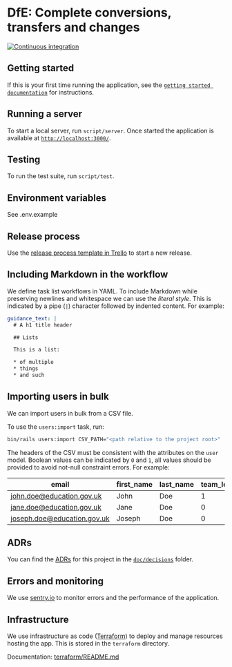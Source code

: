 # DfE: Complete conversions, transfers and changes

[![Continuous integration](https://github.com/DFE-Digital/dfe-complete-conversions-transfers-and-changes/actions/workflows/continuous-integration-rails.yml/badge.svg)](https://github.com/DFE-Digital/dfe-complete-conversions-transfers-and-changes/actions/workflows/continuous-integration-rails.yml)

## Getting started

If this is your first time running the application, see the
[`getting started documentation`](/doc/getting-started.md) for instructions.

## Running a server

To start a local server, run `script/server`. Once started the application is
available at [`http://localhost:3000/`](http://localhost:3000/).

## Testing

To run the test suite, run `script/test`.

## Environment variables

See .env.example

## Release process

Use the [release process template in Trello](https://trello.com/c/8enGdMyy) to
start a new release.

## Including Markdown in the workflow

We define task list workflows in YAML. To include Markdown while preserving
newlines and whitespace we can use the _literal style_. This is indicated by a
pipe (`|`) character followed by indented content. For example:

```yaml
guidance_text: |
  # A h1 title header

  ## Lists

  This is a list:

  * of multiple
  * things
  * and such
```

## Importing users in bulk

We can import users in bulk from a CSV file.

To use the `users:import` task, run:

```bash
bin/rails users:import CSV_PATH="<path relative to the project root>"
```

The headers of the CSV must be consistent with the attributes on the `user`
model. Boolean values can be indicated by `0` and `1`, all values should be
provided to avoid not-null constraint errors. For example:

| email                       | first_name | last_name | team_leader | regional_delivery_officer | caseworker |
| --------------------------- | ---------- | --------- | ----------- | ------------------------- | ---------- |
| john.doe@education.gov.uk   | John       | Doe       | 1           | 0                         | 0          |
| jane.doe@education.gov.uk   | Jane       | Doe       | 0           | 1                         | 0          |
| joseph.doe@education.gov.uk | Joseph     | Doe       | 0           | 0                         | 1          |

## ADRs

You can find the [ADRs](https://adr.github.io/) for this project in the
[`doc/decisions`](/doc/decisions) folder.

## Errors and monitoring

We use
[sentry.io](https://sentry.io/organizations/sdd-n7/projects/complete-conversions-transfers-and-changes/?project=6684508)
to monitor errors and the performance of the application.

## Infrastructure

We use infrastructure as code ([Terraform](https://www.terraform.io/)) to deploy
and manage resources hosting the app. This is stored in the `terraform`
directory.

Documentation: [terraform/README.md](/terraform/README.md)

